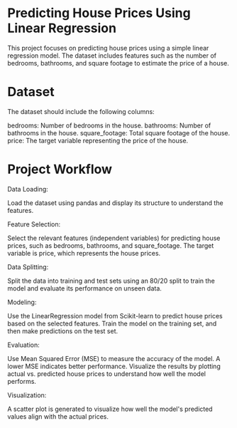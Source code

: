 # Predicting House Prices Using Linear Regression
This project focuses on predicting house prices using a simple linear regression model. The dataset includes features such as the number of bedrooms, bathrooms, and square footage to estimate the price of a house.
# Dataset
The dataset should include the following columns:

bedrooms: Number of bedrooms in the house.
bathrooms: Number of bathrooms in the house.
square_footage: Total square footage of the house.
price: The target variable representing the price of the house.

# Project Workflow
Data Loading:

Load the dataset using pandas and display its structure to understand the features.

Feature Selection:

Select the relevant features (independent variables) for predicting house prices, such as bedrooms, bathrooms, and square_footage.
The target variable is price, which represents the house prices.

Data Splitting:

Split the data into training and test sets using an 80/20 split to train the model and evaluate its performance on unseen data.

Modeling:

Use the LinearRegression model from Scikit-learn to predict house prices based on the selected features.
Train the model on the training set, and then make predictions on the test set.

Evaluation:

Use Mean Squared Error (MSE) to measure the accuracy of the model. A lower MSE indicates better performance.
Visualize the results by plotting actual vs. predicted house prices to understand how well the model performs.

Visualization:

A scatter plot is generated to visualize how well the model's predicted values align with the actual prices.
